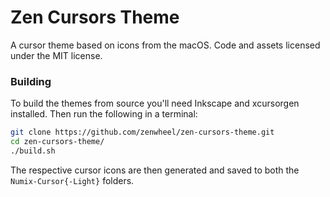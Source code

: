 # Zen Cursors Theme
A cursor theme based on icons from the macOS. Code and assets licensed under the MIT license.

### Building
To build the themes from source you'll need Inkscape and xcursorgen installed. Then run the following in a terminal:

```bash
git clone https://github.com/zenwheel/zen-cursors-theme.git
cd zen-cursors-theme/
./build.sh
```

The respective cursor icons are then generated and saved to both the `Numix-Cursor{-Light}` folders.
